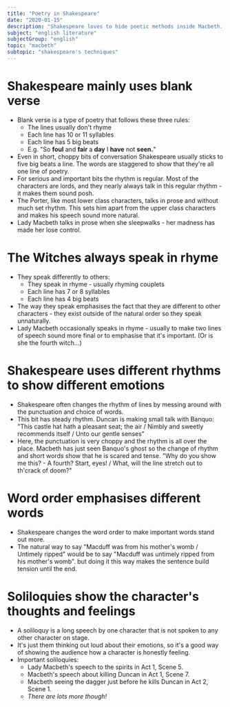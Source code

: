 ```yaml
---
title: "Poetry in Shakespeare"
date: "2020-01-15"
description: "Shakespeare loves to hide poetic methods inside Macbeth. What are they?"
subject: "english literature"
subjectGroup: "english"
topic: "macbeth"
subtopic: "shakespeare's techniques"
---
```


# Shakespeare mainly uses blank verse
- Blank verse is a type of poetry that follows these three rules:
  - The lines usually don't rhyme
  - Each line has 10 or 11 syllables
  - Each line has 5 big beats 
  - E.g. "So __foul__ and __fair__ a __day__ I __have__ not __seen.__"
- Even in short, choppy bits of conversation Shakespeare usually sticks to five big beats a line. The words are staggered to show that they're all one line of poetry.
- For serious and important bits the rhythm is regular. Most of the characters are lords, and they nearly always talk in this regular rhythm - it makes them sound posh.
- The Porter, like most lower class characters, talks in prose and without much set rhythm. This sets him apart from the upper class characters and makes his speech sound more natural.
- Lady Macbeth talks in prose when she sleepwalks - her madness has made her lose control.

# The Witches always speak in rhyme
- They speak differently to others:
  - They speak in rhyme - usually rhyming couplets
  - Each line has 7 or 8 syllables
  - Each line has 4 big beats
- The way they speak emphasises the fact that they are different to other characters - they exist outside of the natural order so they speak unnaturally.
- Lady Macbeth occasionally speaks in rhyme - usually to make two lines of speech sound more final or to emphasise that it's important. (Or is she the fourth witch...)

# Shakespeare uses different rhythms to show different emotions
- Shakespeare often changes the rhythm of lines by messing around with the punctuation and choice of words.
- This bit has steady rhythm. Duncan is making small talk with Banquo: "This castle hat hath a pleasant seat; the air / Nimbly and sweetly recommends itself / Unto our gentle senses"
- Here, the punctuation is very choppy and the rhythm is all over the place. Macbeth has just seen Banquo's ghost so the change of rhythm and short words show that he is scared and tense. "Why do you show me this? - A fourth? Start, eyes! / What, will the line stretch out to th'crack of doom?"

# Word order emphasises different words
- Shakespeare changes the word order to make important words stand out more. 
- The natural way to say "Macduff was from his mother's womb / Untimely ripped" would be to say "Macduff was untimely ripped from his mother's womb". but doing it this way makes the sentence build tension until the end.

# Soliloquies show the character's thoughts and feelings
- A soliloquy is a long speech by one character that is not spoken to any other character on stage.
- It's just them thinking out loud about their emotions, so it's a good way of showing the audience how a character is honestly feeling.
- Important soliloquies:
  - Lady Macbeth's speech to the spirits in Act 1, Scene 5.
  - Macbeth's speech about killing Duncan in Act 1, Scene 7.
  - Macbeth seeing the dagger just before he kills Duncan in Act 2, Scene 1.
  - *There are lots more though!*
